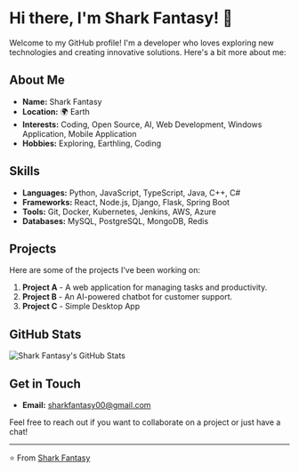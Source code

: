 # Hi there, I'm Shark Fantasy! 🦈

Welcome to my GitHub profile! I'm a developer who loves exploring new technologies and creating innovative solutions. Here's a bit more about me:

## About Me

- **Name:** Shark Fantasy
- **Location:** 🌍 Earth
- **Interests:** Coding, Open Source, AI, Web Development, Windows Application, Mobile Application
- **Hobbies:** Exploring, Earthling, Coding

## Skills

- **Languages:** Python, JavaScript, TypeScript, Java, C++, C#
- **Frameworks:** React, Node.js, Django, Flask, Spring Boot
- **Tools:** Git, Docker, Kubernetes, Jenkins, AWS, Azure
- **Databases:** MySQL, PostgreSQL, MongoDB, Redis

## Projects

Here are some of the projects I've been working on:

1. **Project A** - A web application for managing tasks and productivity.
2. **Project B** - An AI-powered chatbot for customer support.
3. **Project C** - Simple Desktop App

## GitHub Stats

![Shark Fantasy's GitHub Stats](https://github-readme-stats.vercel.app/api?username=sharkfantasy&show_icons=true&theme=dark)

## Get in Touch

- **Email:** [sharkfantasy00@gmail.com](mailto:sharkfantasy00@gmail.com.com)

Feel free to reach out if you want to collaborate on a project or just have a chat!

---

⭐️ From [Shark Fantasy](https://github.com/sharkfantasy)
```` ▋
